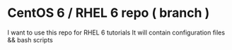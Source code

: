 CentOS 6 / RHEL 6 repo ( branch )
==================================

I want to use this repo for RHEL 6 tutorials
It will contain configuration files && bash scripts
